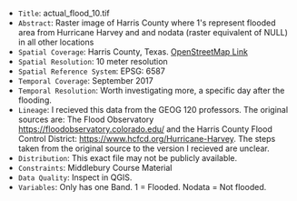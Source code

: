 - `Title`: actual_flood_10.tif
- `Abstract`: Raster image of Harris County where 1's represent flooded area from Hurricane Harvey and and nodata (raster equivalent of NULL) in all other locations
- `Spatial Coverage`: Harris County, Texas. [OpenStreetMap Link](https://www.openstreetmap.org/relation/1560395)
- `Spatial Resolution`: 10 meter resolution
- `Spatial Reference System`: EPSG: 6587
- `Temporal Coverage`: September 2017
- `Temporal Resolution`: Worth investigating more, a specific day after the flooding.
- `Lineage`: I recieved this data from the GEOG 120 professors. The original sources are: The Flood Observatory https://floodobservatory.colorado.edu/ and the Harris County Flood Control District: https://www.hcfcd.org/Hurricane-Harvey. The steps taken from the original source to the version I recieved are unclear.
- `Distribution`: This exact file may not be publicly available.
- `Constraints`: Middlebury Course Material
- `Data Quality`: Inspect in QGIS.
- `Variables`: Only has one Band. 1 = Flooded. Nodata = Not flooded.

